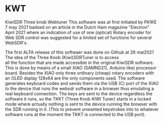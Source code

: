 # KWT
 KiwiSDR Three knob Webtuner
This software was at first initiated by PA1KE 7 may 2021
badsed on an article in the Dutch Ham magazine "Electron"
April 2021 where an indication of use of one (optical) Rotary encoder 
for Web SDR control was suggested for a limited set of functions for 
several WebSDR's.

The first ALFA release of this softwaer was done on Github at 26 mai2021 
The idea of the Three Knob (Kiwi)SDRTuner is to access  
all the function that are made accessible in the original
KiwiSDR software. This is done by means of a small XIAO (SAMND21), Arduino like)
processor board. Besides the XIAO only three ordinary (cheap) rotary encoders with an OLED dsplay 128x64 
are the only components used. The software generates keyboard codes and sends them via the USB (C) port
of the XIAO to the device that runs the websdr software in a browser thus emulating a real keyboard connection.
The keys are sent to the device regardless the software it runs, so the TKKT (Three Knob KIWI Tuner) starts
in a locked mode where actually nothing is sent to the device running the browser with the SDR running in it.
(This to prevent unwanted keystrokes into to whatever software runs at the moment the TKKT is connected to the USB port).


